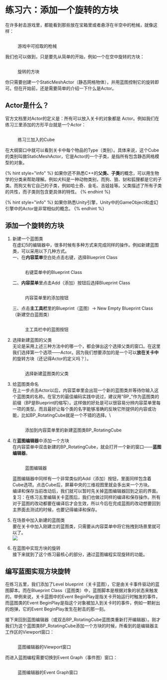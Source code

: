 # 练习六：添加一个旋转的方块

在许多射击游戏里，都能看到那些放在宝箱里或者悬浮在半空中的枪械，就像这样：

<figure><img src=".gitbook/assets/UnrealEditor_L3jnq3EzEs.gif" alt=""><figcaption><p>游戏中可拾取的枪械</p></figcaption></figure>

我们也可以做到，只是要先从简单的开始，例如一个在空中旋转的方块：

<figure><img src=".gitbook/assets/UnrealEditor_tckjKDuBG3.gif" alt=""><figcaption><p>旋转的方块</p></figcaption></figure>

你只需要创建一个StaticMeshActor（静态网格物体），并用蓝图控制它的旋转即可。但在开始前，还是需要简单的介绍一下什么是Actor。

## Actor是什么？

官方文档里对Actor的定义是：所有可以放入关卡的对象都是 Actor。例如我们在练习三里添加的方形平台就是一个Actor：

<figure><img src=".gitbook/assets/image (4) (1) (1) (1).png" alt=""><figcaption><p>练习三加入的Cube</p></figcaption></figure>

在大纲窗口中就可以看到关卡中每个物品的Type（类别）。具体来说，这个Cube的类别叫做StaticMeshActor，它是Actor的一个子类，是指所有包含静态网格模型的对象。

{% hint style="info" %}
如果你还不熟悉C++的**父类、子类**的概念，可以用生物学的分类来帮助理解。例如犬科是一种动物类别，而狗、狼、豺和狐狸都是它的子类。而狗又有它自己的子类，例如哈士奇、金毛、吉娃娃等。父类描述了所有子类的共性，而子类则包含更具体的特性。
{% endhint %}

{% hint style="info" %}
如果你熟悉Unity引擎，Unity中的GameObject和虚幻引擎中的Actor是非常相似的概念。
{% endhint %}

## 添加一个旋转的方块

1.  新建一个蓝图类\
    在虚幻5的编辑器中，很多时候有多种方式来完成同样的操作。例如新建蓝图类，可以采用以下几种方式。\
    一、在**内容菜单**空白处点击右键，选择Blueprint Class

    <figure><img src=".gitbook/assets/image (3).png" alt=""><figcaption><p>右键菜单中的Blueprint Class</p></figcaption></figure>

    二、**内容菜单**里点击Add（添加）按钮后选择Blueprint Class

    <figure><img src=".gitbook/assets/image (1) (1).png" alt=""><figcaption><p>内容菜单里的添加按钮</p></figcaption></figure>

    三、点击**主工具栏**里的Blueprint（蓝图）-> New Empty Blueprint Class （新建空白蓝图类）

    <figure><img src=".gitbook/assets/image (3) (1).png" alt=""><figcaption><p>主工具栏中的蓝图按钮</p></figcaption></figure>
2.  选择新建蓝图的父类\
    无论是采用上述三种方法中的哪一个，都会弹出这个选择父类的窗口。在这里我们选择第一个选项——Actor。因为我们想要添加的是一个可以**放在关卡中**的旋转方块（还记得Actor的定义吗？）。

    <figure><img src=".gitbook/assets/image (4).png" alt=""><figcaption><p>选择新建蓝图类的父类</p></figcaption></figure>
3.  给蓝图类命名\
    在上一步点击Actor以后，内容菜单里会出现一个新的蓝图类并等待你输入这个蓝图类的名称。在官方的最佳编码实践中说过，建议用"BP\_"作为蓝图类的前缀（BP是Blueprint的缩写）。这样做的好处是可以很容易分辨内容菜单里每一项的类型。而且最好让每个类的名字能够准确的反映它所提供的内容或功能，比如BP\_RotatingCube就是一个不错的选择。\


    <figure><img src=".gitbook/assets/image (5).png" alt=""><figcaption><p>添加到内容菜单里的新建蓝图类BP_RotatingCube</p></figcaption></figure>
4.  在**蓝图编辑器**中添加一个方块\
    在内容菜单中双击新建的BP\_RotatingCube，就会打开一个新的窗口——**蓝图编辑器**。

    <figure><img src=".gitbook/assets/image (6).png" alt=""><figcaption><p>蓝图编辑器</p></figcaption></figure>

    蓝图编辑器中同样有一个非常类似的Add（添加）按钮，里面同样包含着Cube选项。点击Cube后，屏幕中央的三维视图里就会多出来一个方块。\
    编译和保存当前改动后，我们就可以暂时先关掉蓝图编辑器回到之前的界面。\
    复习：在练习五里编辑关卡蓝图后，我们也做过同样的编译和保存操作。所有对于蓝图的改动都要在编译后才会生效，所以今后在完成蓝图的改动想要回到主界面去测试的时候，也要记得编译和保存。
5. 在场景中加入新建的蓝图类\
   要在关卡中加入刚建立的蓝图类，只需要从内容菜单中将它拖拽到场景里就可以了。\
   ![](.gitbook/assets/UnrealEditor\_ukbmfpxR03.gif)
6. 在蓝图中实现方块的旋转\
   接下来就到了这个练习最核心的部分，通过蓝图编程实现旋转的功能。

## 编写蓝图实现方块旋转

在练习五里，我们添加了Level blueprint（关卡蓝图），它是由关卡事件驱动的蓝图脚本。而在Blueprint Class（蓝图类）中，蓝图脚本是根据对象的状态来触发的。举例来说，关卡蓝图中的Event BeginPlay是指关卡开始运行时触发的事件，而蓝图类的Event BeginPlay是指这个对象被加入到关卡时的事件，例如一颗射出的炮弹，它的Event BeginPlay发生在射击的那一刻。

接下来回到蓝图编辑器（或双击BP\_RotatingCube蓝图类重新打开编辑器）。刚才我们为这个蓝图类BP\_RotatingCube添加一个方块的时候，所看到的是编辑器主工作区的Viewport窗口：

<figure><img src=".gitbook/assets/image (1).png" alt=""><figcaption><p>蓝图编辑器的Viewport窗口</p></figcaption></figure>

而进入蓝图编程需要切换到Event Graph（事件图）窗口：

<figure><img src=".gitbook/assets/image (2).png" alt=""><figcaption><p>蓝图编辑器的Event Graph窗口</p></figcaption></figure>

